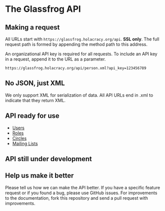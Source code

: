 The Glassfrog API
====================


Making a request
----------------

All URLs start with `https://glassfrog.holacracy.org/api`. **SSL only**.  The full request path is formed by appending the method path to this address.

An organizational API key is required for all requests.  To include an API key in a request, append it to the URL as a parameter.

```
https://glassfrog.holacracy.org/api/person.xml?api_key=123456789
```


No JSON, just XML
-----------------

We only support XML for serialization of data.  All API URLs end in .xml to indicate that they return XML.


API ready for use
-----------------

* [Users](https://github.com/karlhigley/Glassfrog-API-Documentation/blob/master/sections/users.md)
* [Roles](https://github.com/karlhigley/Glassfrog-API-Documentation/blob/master/sections/roles.md)
* [Circles](https://github.com/karlhigley/Glassfrog-API-Documentation/blob/master/sections/circles.md)
* [Mailing Lists](https://github.com/karlhigley/Glassfrog-API-Documentation/blob/master/sections/mailing_lists.md)


API still under development
---------------------------


Help us make it better
----------------------

Please tell us how we can make the API better.  If you have a specific feature request or if you found a bug, please use GitHub issues.  For improvements to the documentation, fork this repository and send a pull request with improvements.  